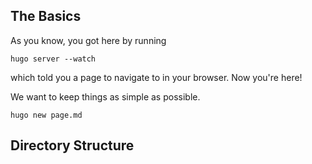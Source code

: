 
## The Basics

As you know, you got here by running

    hugo server --watch

which told you a page to navigate to in your browser. Now you're here!

We want to keep things as simple as possible.


    hugo new page.md

## Directory Structure
